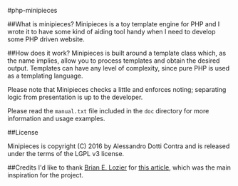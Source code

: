 #php-minipieces

##What is minipieces?
Minipieces is a toy template engine for PHP and I wrote it to have some
kind of aiding tool handy when I need to develop some PHP driven website.

##How does it work?
Minipieces is built around a template class which, as the name implies,
allow you to process templates and obtain the desired output. Templates
can have any level of complexity, since pure PHP is used as a templating
language.

Please note that Minipieces checks a little and enforces noting;
separating logic from presentation is up to the developer.

Please read the `manual.txt` file included in the `doc` directory for
more information and usage examples.

##License

Minipieces is copyright (C) 2016 by Alessandro Dotti Contra and is released
under the terms of the LGPL v3 license.

##Credits
I'd like to thank [Brian E. Lozier](http://massassi.com/) for [this
article](http://massassi.com/php/articles/template_engines/), which was
the main inspiration for the project.
